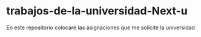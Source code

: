 # trabajos-de-la-universidad-Next-u
En este repositorio colocare las asignaciones que me solicite la universidad
